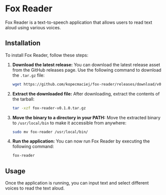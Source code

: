 # Fox Reader

Fox Reader is a text-to-speech application that allows users to read text aloud
using various voices.

## Installation

To install Fox Reader, follow these steps:

1. **Download the latest release:** You can download the latest release asset
   from the GitHub releases page. Use the following command to download the
   `.tar.gz` file:

   ```bash
   wget https://github.com/kopecmaciej/fox-reader/releases/download/v0.1.0/fox-reader-v0.1.0.tar.gz
   ```

2. **Extract the downloaded file:** After downloading, extract the contents of
   the tarball:

   ```bash
   tar -xzf fox-reader-v0.1.0.tar.gz
   ```

3. **Move the binary to a directory in your PATH:** Move the extracted binary to
   `/usr/local/bin` to make it accessible from anywhere:

   ```bash
   sudo mv fox-reader /usr/local/bin/
   ```

4. **Run the application:** You can now run Fox Reader by executing the
   following command:

   ```bash
   fox-reader
   ```

## Usage

Once the application is running, you can input text and select different voices
to read the text aloud.

